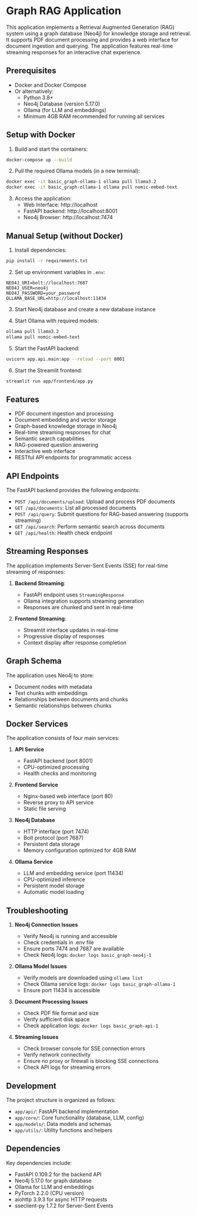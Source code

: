 # Graph RAG Application

This application implements a Retrieval Augmented Generation (RAG) system using a graph database (Neo4j) for knowledge storage and retrieval. It supports PDF document processing and provides a web interface for document ingestion and querying. The application features real-time streaming responses for an interactive chat experience.

## Prerequisites

- Docker and Docker Compose
- Or alternatively:
  - Python 3.8+
  - Neo4j Database (version 5.17.0)
  - Ollama (for LLM and embeddings)
  - Minimum 4GB RAM recommended for running all services

## Setup with Docker

1. Build and start the containers:
```bash
docker-compose up --build
```

2. Pull the required Ollama models (in a new terminal):
```bash
docker exec -it basic_graph-ollama-1 ollama pull llama3.2
docker exec -it basic_graph-ollama-1 ollama pull nomic-embed-text
```

3. Access the application:
   - Web Interface: http://localhost
   - FastAPI backend: http://localhost:8001
   - Neo4j Browser: http://localhost:7474

## Manual Setup (without Docker)

1. Install dependencies:
```bash
pip install -r requirements.txt
```

2. Set up environment variables in `.env`:
```
NEO4J_URI=bolt://localhost:7687
NEO4J_USER=neo4j
NEO4J_PASSWORD=your_password
OLLAMA_BASE_URL=http://localhost:11434
```

3. Start Neo4j database and create a new database instance

4. Start Ollama with required models:
```bash
ollama pull llama3.2
ollama pull nomic-embed-text
```

5. Start the FastAPI backend:
```bash
uvicorn app.api.main:app --reload --port 8001
```

6. Start the Streamlit frontend:
```bash
streamlit run app/frontend/app.py
```

## Features

- PDF document ingestion and processing
- Document embedding and vector storage
- Graph-based knowledge storage in Neo4j
- Real-time streaming responses for chat
- Semantic search capabilities
- RAG-powered question answering
- Interactive web interface
- RESTful API endpoints for programmatic access

## API Endpoints

The FastAPI backend provides the following endpoints:

- `POST /api/documents/upload`: Upload and process PDF documents
- `GET /api/documents`: List all processed documents
- `POST /api/query`: Submit questions for RAG-based answering (supports streaming)
- `GET /api/search`: Perform semantic search across documents
- `GET /api/health`: Health check endpoint

## Streaming Responses

The application implements Server-Sent Events (SSE) for real-time streaming of responses:

1. **Backend Streaming**:
   - FastAPI endpoint uses `StreamingResponse`
   - Ollama integration supports streaming generation
   - Responses are chunked and sent in real-time

2. **Frontend Streaming**:
   - Streamlit interface updates in real-time
   - Progressive display of responses
   - Context display after response completion

## Graph Schema

The application uses Neo4j to store:
- Document nodes with metadata
- Text chunks with embeddings
- Relationships between documents and chunks
- Semantic relationships between chunks

## Docker Services

The application consists of four main services:

1. **API Service**
   - FastAPI backend (port 8001)
   - CPU-optimized processing
   - Health checks and monitoring

2. **Frontend Service**
   - Nginx-based web interface (port 80)
   - Reverse proxy to API service
   - Static file serving

3. **Neo4j Database**
   - HTTP interface (port 7474)
   - Bolt protocol (port 7687)
   - Persistent data storage
   - Memory configuration optimized for 4GB RAM

4. **Ollama Service**
   - LLM and embedding service (port 11434)
   - CPU-optimized inference
   - Persistent model storage
   - Automatic model loading

## Troubleshooting

1. **Neo4j Connection Issues**
   - Verify Neo4j is running and accessible
   - Check credentials in .env file
   - Ensure ports 7474 and 7687 are available
   - Check Neo4j logs: `docker logs basic_graph-neo4j-1`

2. **Ollama Model Issues**
   - Verify models are downloaded using `ollama list`
   - Check Ollama service logs: `docker logs basic_graph-ollama-1`
   - Ensure port 11434 is accessible

3. **Document Processing Issues**
   - Check PDF file format and size
   - Verify sufficient disk space
   - Check application logs: `docker logs basic_graph-api-1`

4. **Streaming Issues**
   - Check browser console for SSE connection errors
   - Verify network connectivity
   - Ensure no proxy or firewall is blocking SSE connections
   - Check API logs for streaming errors

## Development

The project structure is organized as follows:
- `app/api/`: FastAPI backend implementation
- `app/core/`: Core functionality (database, LLM, config)
- `app/models/`: Data models and schemas
- `app/utils/`: Utility functions and helpers

## Dependencies

Key dependencies include:
- FastAPI 0.109.2 for the backend API
- Neo4j 5.17.0 for graph database
- Ollama for LLM and embeddings
- PyTorch 2.2.0 (CPU version)
- aiohttp 3.9.3 for async HTTP requests
- sseclient-py 1.7.2 for Server-Sent Events
